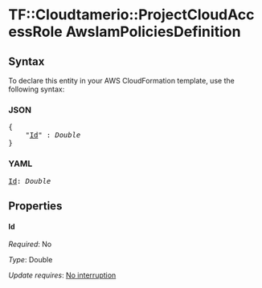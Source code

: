 # TF::Cloudtamerio::ProjectCloudAccessRole AwsIamPoliciesDefinition

## Syntax

To declare this entity in your AWS CloudFormation template, use the following syntax:

### JSON

<pre>
{
    "<a href="#id" title="Id">Id</a>" : <i>Double</i>
}
</pre>

### YAML

<pre>
<a href="#id" title="Id">Id</a>: <i>Double</i>
</pre>

## Properties

#### Id

_Required_: No

_Type_: Double

_Update requires_: [No interruption](https://docs.aws.amazon.com/AWSCloudFormation/latest/UserGuide/using-cfn-updating-stacks-update-behaviors.html#update-no-interrupt)

